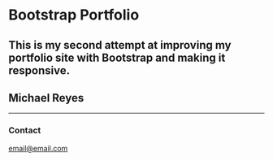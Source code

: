 # Bootstrap Portfolio
## This is my second attempt at improving my portfolio site with Bootstrap and making it responsive.


## Michael Reyes
---
### Contact 
email@email.com
